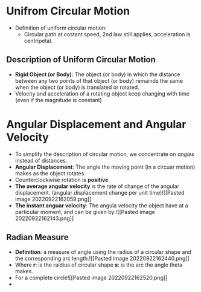 # Unifrom Circular Motion
- Definition of uniform circular motion:
	- Circular path at costant speed, 2nd law still applies, acceleration is centripetal.
## Description of Uniform Circular Motion
- **Rigid Object (or Body)**: The object (or body) in which the distance between any two points of that object (or body) remainds the same when the object (or body) is translated or rotated.
- Velocity and acceleration of a rotating object keep changing with time (even if the magnitude is constant)
# Angular Displacement and Angular Velocity
- To simplify the description of circular motion, we concentrate on *angles* instead of distances.
- **Angular Displacement**: The angle the moving point (in a circuar motion) makes as the object rotates.
- Counterclockwise rotation is **positive**.
- **The average angular velocity** is the rate of change of the angular displacement. (angular displacement change per unit time)![[Pasted image 20220922162059.png]]
- **The instant anguar velocity**: The angula velocity the object have at a particular moment, and can be given by:![[Pasted image 20220922162143.png]]
 ## Radian Measure
 - **Definition**: a measure of angle using the radius of a circular shape and the corresponding arc length.![[Pasted image 20220922162440.png]]
 - Where **r**: is the raidius of circular shape
			   **s**: is the arc the angle theta makes.
 - For a complete circle![[Pasted image 20220922162520.png]]
 - 